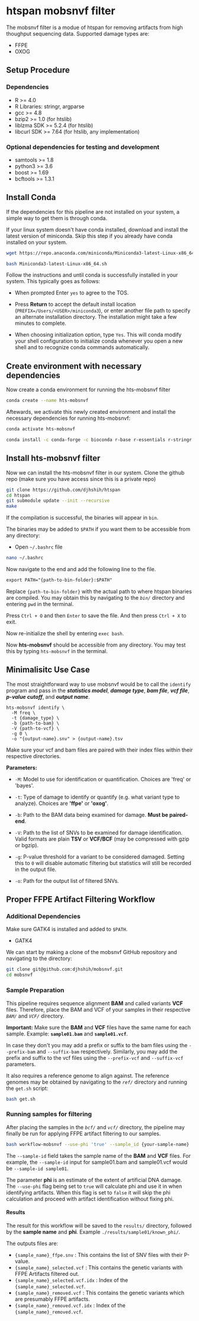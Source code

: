 # htspan mobsnvf filter

The mobsnvf filter is a modue of htspan for removing artifacts from high thoughput sequencing data. Supported damage types are:

* FFPE
* OXOG

## Setup Procedure

### Dependencies
* R >= 4.0
* R Libraries: stringr, argparse
* gcc >= 4.8
* bzip2 >= 1.0 (for htslib)
* liblzma SDK >= 5.2.4 (for htslib)
* libcurl SDK >= 7.64 (for htslib, any implementation)

### Optional dependencies for testing and development

* samtools >= 1.8
* python3 >= 3.6
* boost >= 1.69
* bcftools >= 1.3.1

## Install Conda

If the dependencies for this pipeline are not installed on your system, a simple way to get them is through conda.

If your linux system doesn't have conda installed, download and install the latest version of miniconda. Skip this step if you already have conda installed on your system.

```bash
wget https://repo.anaconda.com/miniconda/Miniconda3-latest-Linux-x86_64.sh

bash Miniconda3-latest-Linux-x86_64.sh
```

Follow the instructions and until conda is successfully installed in your system. This typically goes as follows:

- When prompted Enter `yes` to agree to the TOS.

- Press **Return** to accept the default install location (`PREFIX=/Users/<USER>/miniconda3`), or enter another file path to specify an alternate installation directory. The installation might take a few minutes to complete.

- When choosing initialization option, type `Yes`. This will conda modify your shell configuration to initialize conda whenever you open a new shell and to recognize conda commands automatically.


## Create environment with necessary dependencies

Now create a conda environment for running the hts-mobsnvf filter

```bash
conda create --name hts-mobsnvf
```
Aftewards, we activate this newly created environment and install the necessary dependencies for running hts-mobsnvf:

```bash
conda activate hts-mobsnvf

conda install -c conda-forge -c bioconda r-base r-essentials r-stringr r-argparse bzip2 gatk4 git htslib
```

## Install hts-mobsnvf filter

Now we can install the hts-mobsnvf filter in our system. Clone the github repo (make sure you have access since this is a private repo)

```bash
git clone https://github.com/djhshih/htspan
cd htspan
git submodule update --init --recursive
make
```

If the compilation is successful, the binaries will appear in `bin`.

The binaries may be added to `$PATH` if you want them to be accessible from any directory:

- Open `~/.bashrc` file

```bash
nano ~/.bashrc
```

Now navigate to the end and add the following line to the file. 
```txt
export PATH="{path-to-bin-folder}:$PATH"
```

Replace `{path-to-bin-folder}` with the actual path to where htspan binaries are compiled. You may obtain this by navigating to the _`bin/`_ directory and entering `pwd` in the terminal.

Press `Ctrl + O` and then `Enter` to save the file. And then press `Ctrl + X` to exit.

Now re-initialize the shell by entering `exec bash`.

Now __hts-mobsnvf__ should be accessible from any directory. You may test this by typing `hts-mobsnvf` in the terminal.

## Minimalisitc Use Case

The most straightforward way to use mobsnvf would be to call the `identify` program and pass in the __*statistics model*__, __*damage type*__, __*bam file*__, __*vcf file*__, __*p-value cutoff*__, and __*output name*__. 

```
hts-mobsnvf identify \
  -M freq \
  -t {damage_type} \
  -b {path-to-bam} \
  -V {path-to-vcf} \
  -g 0 \
  -o "{output-name}.snv" > {output-name}.tsv
```

Make sure your vcf and bam files are paired with their index files within their respective directories.

**Parameters:**

- `-M`: Model to use for identification or quantification. Choices are 'freq' or 'bayes'.

- `-t`:  Type of damage to identify or quantify (e.g. what variant type to analyze). Choices are **'ffpe'** or **'oxog'**.

- `-b`: Path to the BAM data being examined for damage. __Must be paired-end__.

- `-V`: Path to the list of SNVs to be examined for damage identification. Valid formats are plain **TSV** or **VCF/BCF** (may be compressed with gzip or bgzip).

- `-g`: P-value threshold for a variant to be considered damaged. Setting this to `0` will disable automatic filtering but statistics will still be recorded in the output file.

- `-o`: Path for the output list of filtered SNVs.


## Proper FFPE Artifact Filtering Workflow

### Additional Dependencies

Make sure GATK4 is installed and added to `$PATH`.

* GATK4

We can start by making a clone of the mobsnvf GitHub repository and navigating to the directory:

```bash
git clone git@github.com:djhshih/mobsnvf.git
cd mobsnvf
```

### Sample Preparation

This pipeline requires sequence alignment __BAM__ and called variants __VCF__ files. Therefore, place the BAM and VCF of your samples in their respective _`BAM/`_ and _`VCF/`_ directory.

__Important:__ Make sure the __BAM__ and __VCF__ files have the same name for each sample. Example: __`sample01.bam`__ and __`sample01.vcf`__.

In case they don't you may add a prefix or suffix to the bam files using the `--prefix-bam` and `--suffix-bam` respectively. Similarly, you may add the prefix and suffix to the vcf files using the `--prefix-vcf` and `--suffix-vcf` parameters.

It also requires a reference genome to align against. The reference genomes may be obtained by navigating to the _`ref/`_ directory and running the `get.sh` script:

```bash
bash get.sh
```

### Running samples for filtering

After placing the samples in the _`bcf/`_ and _`vcf/`_ directory, the pipeline may finally be run for applying FFPE artifact filtering to our samples.

```bash
bash workflow-mobsnvf --use-phi 'true' --sample_id {your-sample-name} 
```

The `--sample-id` field takes the sample name of the __BAM__ and __VCF__ files. For example, the `--sample-id` input for sample01.bam and sample01.vcf would be `--sample-id sample01`.

The parameter __phi__ is an estimate of the extent of artificial DNA damage. The `--use-phi` flag being set to `true` will calculate phi and use it in when identifying artifacts. When this flag is set to `false` it will skip the phi calculation and proceed with artifact identification without fixing phi.

#### Results

The result for this workflow will be saved to the `results/` directory, followed by the __sample name__ and __phi__. Example `./results/sample01/known_phi/`.

The outputs files are:

- `{sample_name}_ffpe.snv` : This contains the list of SNV files with their P-value.
- `{sample_name}_selected.vcf` : This contains the genetic variants with FFPE Artifacts filtered out.
- `{sample_name}_selected.vcf.idx` : Index of the `{sample_name}_selected.vcf`.
- `{sample_name}_removed.vcf` : This contains the genetic variants which are presumably FFPE artifacts.
- `{sample_name}_removed.vcf.idx` : Index of the `{sample_name}_removed.vcf`.













